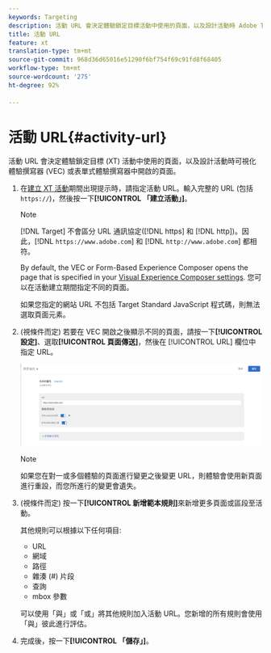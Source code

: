```yaml
---
keywords: Targeting
description: 活動 URL 會決定體驗鎖定目標活動中使用的頁面，以及設計活動時 Adobe Target 可視化體驗撰寫器 (VEC) 或表單式體驗撰寫器中開啟的頁面。
title: 活動 URL
feature: xt
translation-type: tm+mt
source-git-commit: 968d36d65016e51290f6bf754f69c91fd8f68405
workflow-type: tm+mt
source-wordcount: '275'
ht-degree: 92%

---
```



# 活動 URL{#activity-url}

活動 URL 會決定體驗鎖定目標 (XT) 活動中使用的頁面，以及設計活動時可視化體驗撰寫器 (VEC) 或表單式體驗撰寫器中開啟的頁面。

1. 在[建立 XT 活動](/help/c-activities/t-experience-target/t-xt-create/xt-create.md)期間出現提示時，請指定活動 URL。輸入完整的 URL (包括 `https://`)，然後按一下&#x200B;**[!UICONTROL 「建立活動」]**。

   >[!NOTE]
   >
   >[!DNL Target] 不會區分 URL 通訊協定([!DNL https] 和 [!DNL http])。因此，[!DNL `https://www.adobe.com`] 和 [!DNL `http://www.adobe.com`] 都相符。
   >
   >By default, the VEC or Form-Based Experience Composer opens the page that is specified in your [Visual Experience Composer settings](/help/administrating-target/visual-experience-composer-set-up.md). 您可以在活動建立期間指定不同的頁面。
   >
   >如果您指定的網站 URL 不包括 Target Standard JavaScript 程式碼，則無法選取頁面元素。

1. (視條件而定) 若要在 VEC 開啟之後顯示不同的頁面，請按一下&#x200B;**[!UICONTROL 設定]**、選取&#x200B;**[!UICONTROL 頁面傳送]**，然後在 [!UICONTROL URL] 欄位中指定 URL。

   ![頁面傳送對話方塊](/help/c-activities/t-experience-target/t-xt-create/assets/url-config-new.png)

   >[!NOTE]
   >
   >如果您在對一或多個體驗的頁面進行變更之後變更 URL，則體驗會使用新頁面進行重設，而您所進行的變更會遺失。

1. (視條件而定) 按一下&#x200B;**[!UICONTROL 新增範本規則]**&#x200B;來新增更多頁面或區段至活動。

   其他規則可以根據以下任何項目:

   * URL
   * 網域
   * 路徑
   * 雜湊 (#) 片段
   * 查詢
   * mbox 參數

   可以使用「與」或「或」將其他規則加入活動 URL。您新增的所有規則會使用「與」彼此進行評估。

1. 完成後，按一下&#x200B;**[!UICONTROL 「儲存」]**。